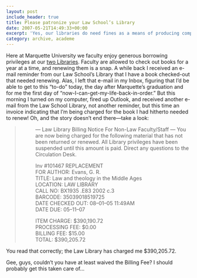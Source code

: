 ```yaml
---
layout: post
include_header: true
title: Please patronize your Law School’s Library
date: 2007-05-21T14:49:33+00:00
excerpt: 'Yes, our libraries do need fines as a means of producing compliance and revenue. But this was nuts.'
category: archive, academe
---
```

Here at Marquette University we faculty enjoy generous borrowing privileges at our [two Libraries](http://www.marquette.edu/about/campus/libraries.shtml). Faculty are allowed to check out books for a year at a time, and renewing them is a snap. A while back I received an e-mail reminder from our Law School’s Library that I have a book checked-out that needed renewing. Alas, I left that e-mail in my Inbox, figuring that I’d be able to get to this “to-do” today, the day after Marquette’s graduation and for me the first day of “now-I-can-get-my-life-back-in-order.” But this morning I turned on my computer, fired up Outlook, and received another e-mail from the Law School Library, not another reminder, but this time an invoice indicating that I’m being charged for the book I had hitherto needed to renew! Oh, and the story doesn’t end there—take a look:

> <p style="margin-left: 40px;">
>   — Law Library Billing Notice For Non-Law Faculty/Staff — You are now being charged for the following material that has not been returned or renewed. All Library privileges have been suspended until this amount is paid. Direct any questions to the Circulation Desk.
> </p>
> 
> <p style="margin-left: 40px;">
>   Inv #101467 REPLACEMENT<br /> FOR AUTHOR: Evans, G. R.<br /> TITLE: Law and theology in the Middle Ages<br /> LOCATION: LAW LIBRARY<br /> CALL NO: BX1935 .E83 2002 c.3<br /> BARCODE: 35039018519725<br /> DATE CHECKED OUT: 08–01–05 11:49AM<br /> DATE DUE: 05–11–07
> </p>
> 
> <p style="margin-left: 40px;">
>   ITEM CHARGE: $390,190.72<br /> PROCESSING FEE: $0.00<br /> BILLING FEE: $15.00<br /> TOTAL: $390,205.72
> </p>

You read that correctly; the Law Library has charged me $390,205.72.

Gee, guys, couldn’t you have at least waived the Billing Fee? I should probably get this taken care of&#8230;